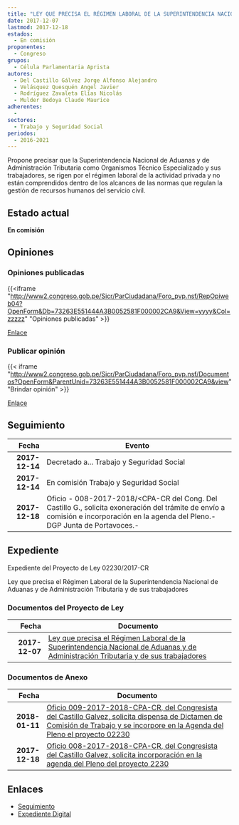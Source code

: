 ```yaml
---
title: "LEY QUE PRECISA EL RÉGIMEN LABORAL DE LA SUPERINTENDENCIA NACIONAL DE ADUANAS Y DE ADMINISTRACIÓN TRIBUTARIA Y DE SUS TRABAJADORES"
date: 2017-12-07
lastmod: 2017-12-18
estados: 
  - En comisión
proponentes: 
  - Congreso
grupos: 
  - Célula Parlamentaria Aprista
autores: 
  - Del Castillo Gálvez Jorge Alfonso Alejandro
  - Velásquez Quesquén Angel Javier
  - Rodríguez Zavaleta Elías Nicolás
  - Mulder Bedoya Claude Maurice
adherentes: 
  - 
sectores: 
  - Trabajo y Seguridad Social
periodos: 
  - 2016-2021
---
```


Propone precisar que la Superintendencia Nacional de Aduanas y de Administración Tributaria como Organismos Técnico Especializado y sus trabajadores, se rigen por el régimen laboral de la actividad privada y no están comprendidos dentro de los alcances de las normas que regulan la gestión de recursos humanos del servicio civil.


## Estado actual

**En comisión**

## Opiniones

### Opiniones publicadas

{{<iframe "http://www2.congreso.gob.pe/Sicr/ParCiudadana/Foro_pvp.nsf/RepOpiweb04?OpenForm&Db=73263E551444A3B0052581F000002CA9&View=yyyy&Col=zzzzz" "Opiniones publicadas" >}}

[Enlace](http://www2.congreso.gob.pe/Sicr/ParCiudadana/Foro_pvp.nsf/RepOpiweb04?OpenForm&Db=73263E551444A3B0052581F000002CA9&View=yyyy&Col=zzzzz)
### Publicar opinión

{{< iframe "http://www2.congreso.gob.pe/Sicr/ParCiudadana/Foro_pvp.nsf/Documentos?OpenForm&ParentUnid=73263E551444A3B0052581F000002CA9&view" "Brindar opinión" >}}

[Enlace](http://www2.congreso.gob.pe/Sicr/ParCiudadana/Foro_pvp.nsf/Documentos?OpenForm&ParentUnid=73263E551444A3B0052581F000002CA9&view)

## Seguimiento

| Fecha | Evento |
|------:|--------|
| **2017-12-14** | Decretado a... Trabajo y Seguridad Social|
| **2017-12-14** | En comisión Trabajo y Seguridad Social|
| **2017-12-18** | Oficio - 008-2017-2018/<CPA-CR del Cong. Del Castillo G., solicita exoneración del trámite de envío a comisión e incorporación en la agenda del Pleno.-DGP Junta de Portavoces.-|


## Expediente

Expediente del Proyecto de Ley 02230/2017-CR

Ley que precisa el Régimen Laboral de la Superintendencia Nacional de Aduanas y de Administración Tributaria y de sus trabajadores


### Documentos del Proyecto de Ley

| Fecha | Documento |
|------:|--------|
| **2017-12-07** | [Ley que precisa el Régimen Laboral de la Superintendencia Nacional de Aduanas y de Administración Tributaria y de sus trabajadores](http://www.leyes.congreso.gob.pe/Documentos/2016_2021/Proyectos_de_Ley_y_de_Resoluciones_Legislativas/PL0223020171207.pdf) |

### Documentos de Anexo

| Fecha | Documento |
|------:|--------|
| **2018-01-11** | [Oficio 009-2017-2018-CPA-CR, del Congresista del Castillo Galvez, solicita dispensa de Dictamen de Comisión de Trabajo y se incorpore en la Agenda del Pleno el proyecto 02230](http://www.leyes.congreso.gob.pe/Documentos/2016_2021/Oficios/Congresistas/OFICIO-009-2017-2018-CPA-CR.pdf) |
| **2017-12-18** | [Oficio 008-2017-2018-CPA-CR, del Congresista del Castillo Galvez, solicita incorporación en la agenda del Pleno del proyecto 2230](http://www.leyes.congreso.gob.pe/Documentos/2016_2021/Oficios/Congresistas/OFICIO-008-2017-2018-CPA-CR.pdf) |

## Enlaces 

- [Seguimiento](http://www2.congreso.gob.pe/Sicr/TraDocEstProc/CLProLey2016.nsf/f7fff46988ca05b1052578e100829cc7/4fcf7bf8cfe46112052581f000006cf0?OpenDocument)
- [Expediente Digital](http://www2.congreso.gob.pe/Sicr/TraDocEstProc/CLProLey2016.nsf/f7fff46988ca05b1052578e100829cc7/4fcf7bf8cfe46112052581f000006cf0?OpenDocument&Click=05257FB7005EB655.eb71d0cf91d8294e05256cdf006b5706/$Body/0.1C6C)
